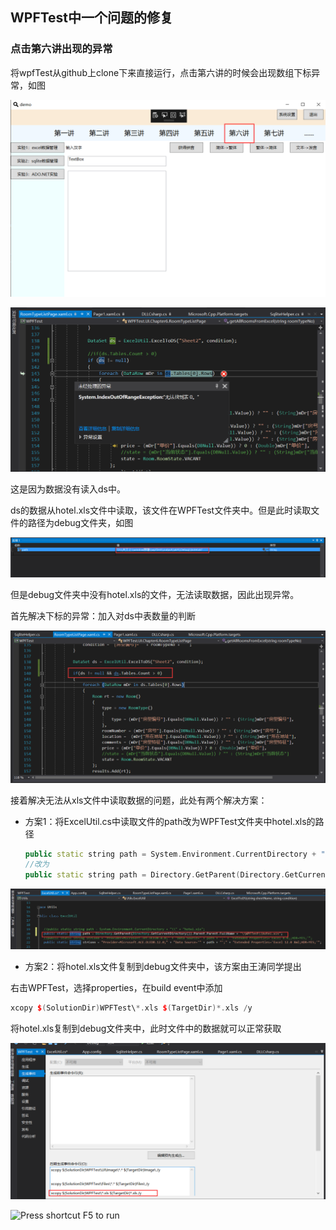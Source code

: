 ## WPFTest中一个问题的修复

### 点击第六讲出现的异常

将wpfTest从github上clone下来直接运行，点击第六讲的时候会出现数组下标异常，如图

![](pic\problem1-1.png)

![](pic\problem1-2.png)

这是因为数据没有读入ds中。

ds的数据从hotel.xls文件中读取，该文件在WPFTest文件夹中。但是此时读取文件的路径为debug文件夹，如图

![](pic\path.png)

但是debug文件夹中没有hotel.xls的文件，无法读取数据，因此出现异常。

首先解决下标的异常：加入对ds中表数量的判断

![](pic\solution1.png)

接着解决无法从xls文件中读取数据的问题，此处有两个解决方案：

- 方案1：将ExcelUtil.cs中读取文件的path改为WPFTest文件夹中hotel.xls的路径

  ~~~ c++
  public static string path = System.Environment.CurrentDirectory + "\\" + "hotel.xls";
  //改为
  public static string path = Directory.GetParent(Directory.GetCurrentDirectory()).Parent.Parent.FullName + "\\WPFTest\\hotel.xls";
  ~~~

![](pic\pathSolution1.png)

- 方案2：将hotel.xls文件复制到debug文件夹中，该方案由王涛同学提出

右击WPFTest，选择properties，在build event中添加

~~~ c++ 
xcopy $(SolutionDir)WPFTest\*.xls $(TargetDir)*.xls /y
~~~

将hotel.xls复制到debug文件夹中，此时文件中的数据就可以正常获取

![](pic\pathSolution2.png)



![Press shortcut F5 to run](pix/runDebug.PNG)


